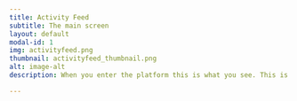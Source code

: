 ```yaml
---
title: Activity Feed
subtitle: The main screen
layout: default
modal-id: 1
img: activityfeed.png
thumbnail: activityfeed_thumbnail.png
alt: image-alt
description: When you enter the platform this is what you see. This is your home. See what the community is up to lately and interact with other fellow devs by linking, commenting or sharing their posts.

---
```

